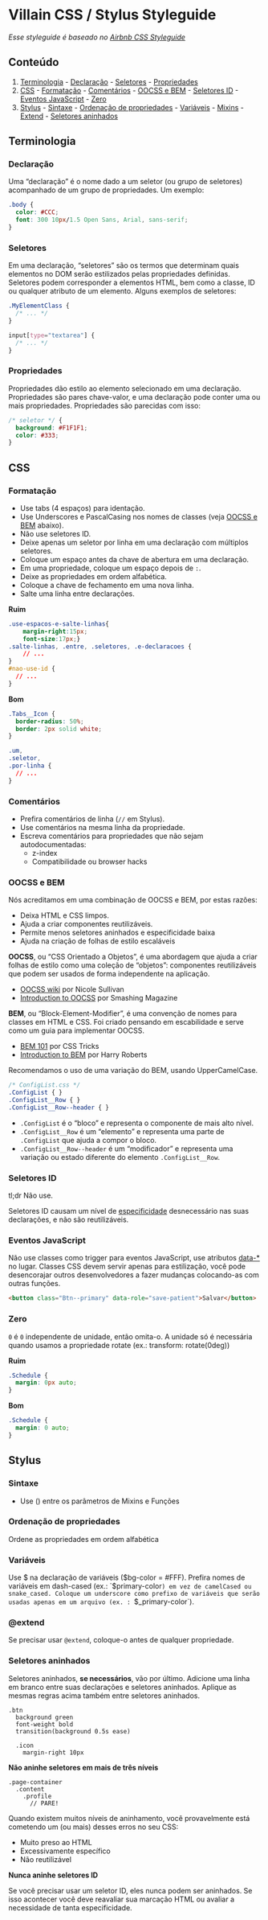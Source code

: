 # Villain CSS / Stylus Styleguide

*Esse styleguide é baseado no [Airbnb CSS Styleguide](https://github.com/airbnb/css)*

## Conteúdo

  1. [Terminologia](#terminologia)
    - [Declaração](#declaração)
    - [Seletores](#seletores)
    - [Propriedades](#propriedades)
  1. [CSS](#css)
    - [Formatação](#formatação)
    - [Comentários](#comentários)
    - [OOCSS e BEM](#oocss-e-bem)
    - [Seletores ID](#seletores-id)
    - [Eventos JavaScript](#eventos-javascript)
    - [Zero](#zero)
  1. [Stylus](#stylus)
    - [Sintaxe](#sintaxe)
    - [Ordenação de propriedades](#ordenação-de-propriedades)
    - [Variáveis](#variáveis)
    - [Mixins](#mixins)
    - [Extend](#extend)
    - [Seletores aninhados](#seletores-aninhados)

## Terminologia

### Declaração

Uma “declaração” é o nome dado a um seletor (ou grupo de seletores) acompanhado de um grupo de propriedades. Um exemplo:

```css
.body {
  color: #CCC;
  font: 300 10px/1.5 Open Sans, Arial, sans-serif;
}
```

### Seletores

Em uma declaração,  “seletores” são os termos que determinam quais elementos no DOM serão estilizados pelas propriedades definidas. Seletores podem corresponder a elementos HTML, bem como a classe, ID ou qualquer atributo de um elemento. Alguns exemplos de seletores:

```css
.MyElementClass {
  /* ... */
}

input[type="textarea"] {
  /* ... */
}
```

### Propriedades

Propriedades dão estilo ao elemento selecionado em uma declaração. Propriedades são pares chave-valor, e uma declaração pode conter uma ou mais propriedades. Propriedades são parecidas com isso:

```css
/* seletor */ {
  background: #F1F1F1;
  color: #333;
}
```

## CSS

### Formatação

* Use tabs (4 espaços) para identação.
* Use Underscores e PascalCasing nos nomes de classes (veja [OOCSS e BEM](#oocss-e-bem) abaixo).
* Não use seletores ID.
* Deixe apenas um seletor por linha em uma declaração com múltiplos seletores.
* Coloque um espaço antes da chave de abertura em uma declaração.
* Em uma propriedade, coloque um espaço depois de `:`.
* Deixe as propriedades em ordem alfabética.
* Coloque a chave de fechamento em uma nova linha.
* Salte uma linha entre declarações.

**Ruim**

```css
.use-espacos-e-salte-linhas{
    margin-right:15px;
    font-size:17px;}
.salte-linhas, .entre, .seletores, .e-declaracoes {
    // ...
}
#nao-use-id {
  // ...
}
```

**Bom**

```css
.Tabs__Icon {
  border-radius: 50%;
  border: 2px solid white;
}

.um,
.seletor,
.por-linha {
  // ...
}
```

### Comentários

* Prefira comentários de linha (`//` em Stylus).
* Use comentários na mesma linha da propriedade.
* Escreva comentários para propriedades que não sejam autodocumentadas:
  - z-index
  - Compatibilidade ou browser hacks

### OOCSS e BEM

Nós acreditamos em uma combinação de OOCSS e BEM, por estas razões:

  * Deixa HTML e CSS limpos.
  * Ajuda a criar componentes reutilizáveis.
  * Permite menos seletores aninhados e especificidade baixa
  * Ajuda na criação de folhas de estilo escaláveis

**OOCSS**, ou “CSS Orientado a Objetos”, é uma abordagem que ajuda a criar folhas de estilo como uma coleção de “objetos”: componentes reutilizáveis que podem ser usados de forma independente na aplicação.

  * [OOCSS wiki](https://github.com/stubbornella/oocss/wiki) por Nicole Sullivan
  * [Introduction to OOCSS](http://www.smashingmagazine.com/2011/12/12/an-introduction-to-object-oriented-css-oocss/) por Smashing Magazine

**BEM**, ou “Block-Element-Modifier”, é uma convenção de nomes para classes em HTML e CSS. Foi criado pensando em escabilidade e serve como um guia para implementar OOCSS.

  * [BEM 101](https://css-tricks.com/bem-101/) por CSS Tricks
  * [Introduction to BEM](http://csswizardry.com/2013/01/mindbemding-getting-your-head-round-bem-syntax/) por Harry Roberts

Recomendamos o uso de uma variação do BEM, usando UpperCamelCase.

```css
/* ConfigList.css */
.ConfigList { }
.ConfigList__Row { }
.ConfigList__Row--header { }
```

  * `.ConfigList` é o “bloco” e representa o componente de mais alto nível.
  * `.ConfigList__Row` é um “elemento” e representa uma parte de `.ConfigList` que ajuda a compor o bloco.
  * `.ConfigList__Row--header` é um “modificador” e representa uma variação ou estado diferente do elemento `.ConfigList__Row`.

### Seletores ID

tl;dr
Não use.

Seletores ID causam um nível de [especificidade](https://developer.mozilla.org/en-US/docs/Web/CSS/Specificity) desnecessário nas suas declarações, e não são reutilizáveis.

### Eventos JavaScript

Não use classes como trigger para eventos JavaScript, use atributos [data-*](http://blog.realstuffforabstractpeople.com/post/31753521367/classnames-for-styling-data-attributes-for) no lugar. Classes CSS devem servir apenas para estilização, você pode desencorajar outros desenvolvedores a fazer mudanças colocando-as com outras funções.

```html
<button class="Btn--primary" data-role="save-patient">Salvar</button>
```

### Zero

`0` é `0` independente de unidade, então omita-o. A unidade só é necessária quando usamos a propriedade rotate (ex.: transform: rotate(0deg))

**Ruim**

```css
.Schedule {
  margin: 0px auto;
}
```

**Bom**

```css
.Schedule {
  margin: 0 auto;
}
```

## Stylus

### Sintaxe

* Use () entre os parâmetros de Mixins e Funções

### Ordenação de propriedades

Ordene as propriedades em ordem alfabética

### Variáveis

Use $ na declaração de variáveis ($bg-color = #FFF). Prefira nomes de variáveis em dash-cased (ex.: `$primary-color`) em vez de camelCased ou snake_cased.
Coloque um underscore como prefixo de variáveis que serão usadas apenas em um arquivo (ex. : `$_primary-color`).

### @extend

Se precisar usar `@extend`, coloque-o antes de qualquer propriedade.

### Seletores aninhados

Seletores aninhados, **se necessários**, vão por último. Adicione uma linha em branco entre suas declarações e seletores aninhados.
Aplique as mesmas regras acima também entre seletores aninhados.

```stylus
.btn
  background green
  font-weight bold
  transition(background 0.5s ease)

  .icon
    margin-right 10px
```

**Não aninhe seletores em mais de três níveis**

```stylus
.page-container
  .content
    .profile
      // PARE!
```

Quando existem muitos níveis de aninhamento, você provavelmente está cometendo um (ou mais) desses erros no seu CSS:
* Muito preso ao HTML
* Excessivamente específico
* Não reutilizável

**Nunca aninhe seletores ID**

Se você precisar usar um seletor ID, eles nunca podem ser aninhados. Se isso acontecer você deve reavaliar sua marcação HTML ou avaliar a necessidade de tanta especificidade.
